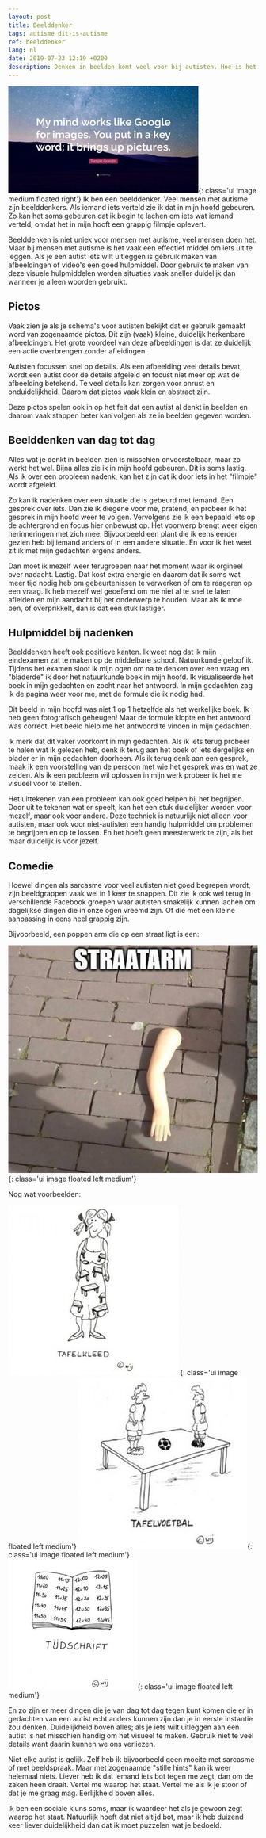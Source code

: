 ```yaml
---
layout: post
title: Beelddenker
tags: autisme dit-is-autisme
ref: beelddenker
lang: nl
date: 2019-07-23 12:19 +0200
description: Denken in beelden komt veel voor bij autisten. Hoe is het om zo te denken?
---
```

![My mind is like Goole Images](/assets/img/googleimages.jpg){: class='ui image medium floated right'}
Ik ben een beelddenker. Veel mensen met autisme zijn beelddenkers. Als iemand iets verteld zie ik dat in mijn hoofd gebeuren. Zo kan het soms gebeuren dat ik begin te lachen om iets wat iemand verteld, omdat het in mijn hooft een grappig filmpje oplevert.

Beelddenken is niet uniek voor mensen met autisme, veel mensen doen het. Maar bij mensen met autisme is het vaak een effectief middel om iets uit te leggen. Als je een autist iets wilt uitleggen is gebruik maken van afbeeldingen of video's een goed hulpmiddel. Door gebruik te maken van deze visuele hulpmiddelen worden situaties vaak sneller duidelijk dan wanneer je alleen woorden gebruikt.

## Pictos
Vaak zien je als je schema's voor autisten bekijkt dat er gebruik gemaakt word van zogenaamde pictos. Dit zijn (vaak) kleine, duidelijk herkenbare afbeeldingen. Het grote voordeel van deze afbeeldingen is dat ze duidelijk een actie overbrengen zonder afleidingen.

Autisten focussen snel op details. Als een afbeelding veel details bevat, wordt een autist door de details afgeleid en focust niet meer op wat de afbeelding betekend. Te veel details kan zorgen voor onrust en onduidelijkheid. Daarom dat pictos vaak klein en abstract zijn.

Deze pictos spelen ook in op het feit dat een autist al denkt in beelden en daarom vaak stappen beter kan volgen als ze in beelden gegeven worden.

## Beelddenken van dag tot dag
Alles wat je denkt in beelden zien is misschien onvoorstelbaar, maar zo werkt het wel. Bijna alles zie ik in mijn hoofd gebeuren. Dit is soms lastig. Als ik over een probleem nadenk, kan het zijn dat ik door iets in het "filmpje" wordt afgeleid.

Zo kan ik nadenken over een situatie die is gebeurd met iemand. Een gesprek over iets. Dan zie ik diegene voor me, pratend, en probeer ik het gesprek in mijn hoofd weer te volgen. Vervolgens zie ik een bepaald iets op de achtergrond en focus hier onbewust op. Het voorwerp brengt weer eigen herinneringen met zich mee. Bijvoorbeeld een plant die ik eens eerder gezien heb bij iemand anders of in een andere situatie. En voor ik het weet zit ik met mijn gedachten ergens anders.

Dan moet ik mezelf weer terugroepen naar het moment waar ik orgineel over nadacht. Lastig. Dat kost extra energie en daarom dat ik soms wat meer tijd nodig heb om gebeurtenissen te verwerken of om te reageren op een vraag. Ik heb mezelf wel geoefend om me niet al te snel te laten afleiden en mijn aandacht bij het onderwerp te houden. Maar als ik moe ben, of overprikkelt, dan is dat een stuk lastiger.

## Hulpmiddel bij nadenken
Beelddenken heeft ook positieve kanten. Ik weet nog dat ik mijn eindexamen zat te maken op de middelbare school. Natuurkunde geloof ik. Tijdens het examen sloot ik mijn ogen om na te denken over een vraag en "bladerde" ik door het natuurkunde boek in mijn hoofd. Ik visualiseerde het boek in mijn gedachten en zocht naar het antwoord. In mijn gedachten zag ik de pagina weer voor me, met de formule die ik nodig had.

Dit beeld in mijn hoofd was niet 1 op 1 hetzelfde als het werkelijke boek. Ik heb geen fotografisch geheugen! Maar de formule klopte en het antwoord was correct. Het beeld hielp me het antwoord te vinden in mijn gedachten.

Ik merk dat dit vaker voorkomt in mijn gedachten. Als ik iets terug probeer te halen wat ik gelezen heb, denk ik terug aan het boek of iets dergelijks en blader er in mijn gedachten doorheen. Als ik terug denk aan een gesprek, maak ik een voorstelling van de persoon met wie het gesprek was en wat ze zeiden. Als ik een probleem wil oplossen in mijn werk probeer ik het me visueel voor te stellen.

Het uittekenen van een probleem kan ook goed helpen bij het begrijpen. Door uit te tekenen wat er speelt, kan het een stuk duidelijker worden voor mezelf, maar ook voor andere. Deze techniek is natuurlijk niet alleen voor autisten, maar ook voor niet-autisten een handig hulpmiddel om problemen te begrijpen en op te lossen. En het hoeft geen meesterwerk te zijn, als het maar duidelijk is voor jezelf.

## Comedie
Hoewel dingen als sarcasme voor veel autisten niet goed begrepen wordt, zijn beeldgrappen vaak wel in 1 keer te snappen. Dit zie ik ook wel terug in verschillende Facebook groepen waar autisten smakelijk kunnen lachen om dagelijkse dingen die in onze ogen vreemd zijn. Of die met een kleine aanpassing in eens heel grappig zijn.

Bijvoorbeeld, een poppen arm die op een straat ligt is een:

![Straatarm](/assets/img/straatarm.jpg){: class='ui image floated left medium'}
<div class="ui clearing divider"></div>
Nog wat voorbeelden:

![Tafelkleed](/assets/img/cartoon_autisme_03-390x390.jpg){: class='ui image floated left medium'}
![Tafelvoetbal](/assets/img/cartoon_autisme_07-390x390.jpg){: class='ui image floated left medium'}
![Tijdschrift](/assets/img/cartoon_autisme_09.jpg){: class='ui image floated left medium'}
<div class="ui clearing divider"></div>
En zo zijn er meer dingen die je van dag tot dag tegen kunt komen die er in gedachten van een autist echt anders kunnen zijn dan je in eerste instantie zou denken.
Duidelijkheid boven alles; als je iets wilt uitleggen aan een autist is het misschien handig om het visueel te maken. Gebruik niet te veel details want daarin kunnen we ons verliezen.

Niet elke autist is gelijk. Zelf heb ik bijvoorbeeld geen moeite met sarcasme of met beeldspraak. Maar met zogenaamde "stille hints" kan ik weer helemaal niets. Liever heb ik dat iemand iets bot tegen me zegt, dan om de zaken heen draait. Vertel me waarop het staat. Vertel me als ik je stoor of dat je me graag mag. Eerlijkheid boven alles.

Ik ben een sociale kluns soms, maar ik waardeer het als je gewoon zegt waarop het staat. Natuurlijk hoeft dat niet altijd bot, maar ik heb duizend keer liever duidelijkheid dan dat ik moet puzzelen wat je bedoeld.